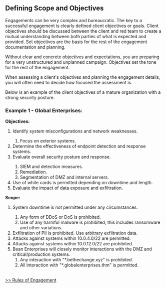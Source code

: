 ## Defining Scope and Objectives

Engagements can be very complex and bureaucratic. The key to a successful engagement is clearly defined client objectives or goals. Client objectives should be discussed between the client and red team to create a mutual understanding between both parties of what is expected and provided. Set objectives are the basis for the rest of the engagement documentation and planning.

Without clear and concrete objectives and expectations, you are preparing for a very unstructured and unplanned campaign. Objectives set the tone for the rest of the engagement.

When assessing a client's objectives and planning the engagement details, you will often need to decide how focused the assessment is.

Below is an example of the client objectives of a mature organization with a strong security posture.

### Example 1 - Global Enterprises:

<b>Objectives:</b>

<ol>
  <li>Identify system misconfigurations and network weaknesses.</li>
    <ol>
      <li>Focus on exterior systems.</li>
    </ol>
  <li>Determine the effectiveness of endpoint detection and response systems.</li>
  <li>Evaluate overall security posture and response. </li>
      <ol>
      <li>SIEM and detection measures.</li>
      <li>Remediation.</li>
      <li>Segmentation of DMZ and internal servers.</li>
    </ol>
    <li>Use of white cards is permitted depending on downtime and length.</li>
     <li>Evaluate the impact of data exposure and exfiltration.</li>
</ol>

<b>Scope:</b>

<ol>
  <li>System downtime is not permitted under any circumstances.</li>
    <ol>
      <li>Any form of DDoS or DoS is prohibited.</li>
      <li>Use of any harmful malware is prohibited; this includes ransomware and other variations.</li>
    </ol>
  <li>Exfiltration of PII is prohibited. Use arbitrary exfiltration data.</li>
  <li>Attacks against systems within 10.0.4.0/22 are permitted.</li>
  <li>Attacks against systems within 10.0.12.0/22 are prohibited.</li>
  <li>Bean Enterprises will closely monitor interactions with the DMZ and critical/production systems. 
    <ol>
    <li>Any interaction with "*.bethechange.xyz" is prohibited.</li>
      <li>All interaction with "*.globalenterprises.thm" is permitted.</li>
  </ol>
  </li>
</ol>
<br>
<a href="./3-roe.md">>> Rules of Engagement</a>